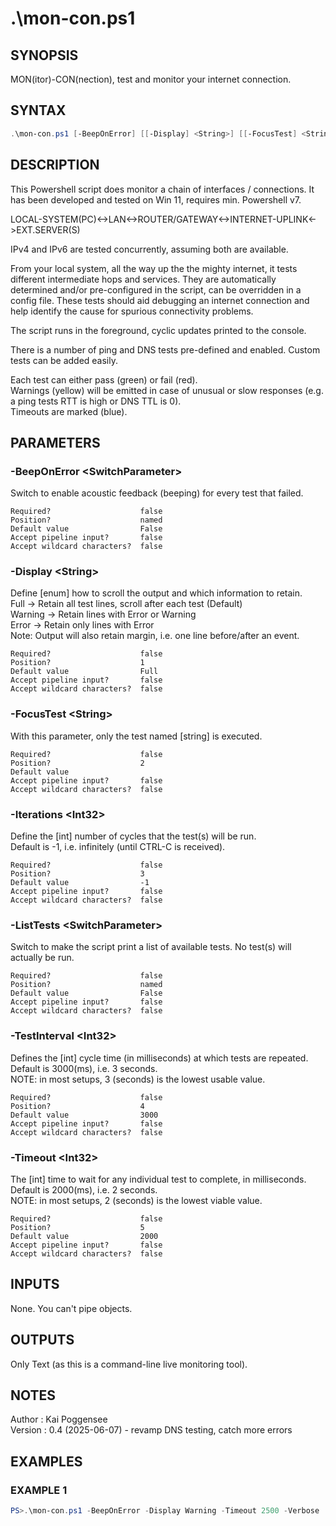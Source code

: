 # .\mon-con.ps1
## SYNOPSIS
MON(itor)-CON(nection), test and monitor your internet connection.

## SYNTAX
```powershell
.\mon-con.ps1 [-BeepOnError] [[-Display] <String>] [[-FocusTest] <String>] [[-Iterations] <Int32>] [-ListTests] [[-TestInterval] <Int32>] [[-Timeout] <Int32>] [<CommonParameters>]
```

## DESCRIPTION
This Powershell script does monitor a chain of interfaces / connections.
It has been developed and tested on Win 11, requires min. Powershell v7.

LOCAL-SYSTEM(PC)<->LAN<->ROUTER/GATEWAY<->INTERNET-UPLINK<->EXT.SERVER(S)

IPv4 and IPv6 are tested concurrently, assuming both are available.

From your local system, all the way up the the mighty internet, it tests
different intermediate hops and services. They are automatically determined
and/or pre-configured in the script, can be overridden in a config file.
These tests should aid debugging an internet connection and help identify
the cause for spurious connectivity problems.

The script runs in the foreground, cyclic updates printed to the console.

There is a number of ping and DNS tests pre-defined and enabled.
Custom tests can be added easily.

Each test can either pass (green) or fail (red).  
Warnings (yellow) will be emitted in case of unusual or slow responses
(e.g. a ping tests RTT is high or DNS TTL is 0).  
Timeouts are marked (blue).

## PARAMETERS
### -BeepOnError &lt;SwitchParameter&gt;
Switch to enable acoustic feedback (beeping) for every test that failed.
```
Required?                    false
Position?                    named
Default value                False
Accept pipeline input?       false
Accept wildcard characters?  false
```
 
### -Display &lt;String&gt;
Define [enum] how to scroll the output and which information to retain.  
Full    -> Retain all test lines, scroll after each test (Default)  
Warning -> Retain lines with Error or Warning  
Error   -> Retain only lines with Error  
Note: Output will also retain margin, i.e. one line before/after an event.
```
Required?                    false
Position?                    1
Default value                Full
Accept pipeline input?       false
Accept wildcard characters?  false
```
 
### -FocusTest &lt;String&gt;
With this parameter, only the test named [string] is executed.
```
Required?                    false
Position?                    2
Default value
Accept pipeline input?       false
Accept wildcard characters?  false
```
 
### -Iterations &lt;Int32&gt;
Define the [int] number of cycles that the test(s) will be run.  
Default is -1, i.e. infinitely (until CTRL-C is received).
```
Required?                    false
Position?                    3
Default value                -1
Accept pipeline input?       false
Accept wildcard characters?  false
```
 
### -ListTests &lt;SwitchParameter&gt;
Switch to make the script print a list of available tests.
No test(s) will actually be run.
```
Required?                    false
Position?                    named
Default value                False
Accept pipeline input?       false
Accept wildcard characters?  false
```
 
### -TestInterval &lt;Int32&gt;
Defines the [int] cycle time (in milliseconds) at which tests are repeated.  
Default is 3000(ms), i.e. 3 seconds.  
NOTE: in most setups, 3 (seconds) is the lowest usable value.
```
Required?                    false
Position?                    4
Default value                3000
Accept pipeline input?       false
Accept wildcard characters?  false
```
 
### -Timeout &lt;Int32&gt;
The [int] time to wait for any individual test to complete, in milliseconds.
Default is 2000(ms), i.e. 2 seconds.  
NOTE: in most setups, 2 (seconds) is the lowest viable value.
```
Required?                    false
Position?                    5
Default value                2000
Accept pipeline input?       false
Accept wildcard characters?  false
```

## INPUTS
None. You can't pipe objects.

## OUTPUTS
Only Text (as this is a command-line live monitoring tool).

## NOTES
Author  : Kai Poggensee  
Version : 0.4 (2025-06-07) - revamp DNS testing, catch more errors

## EXAMPLES
### EXAMPLE 1
```powershell
PS>.\mon-con.ps1 -BeepOnError -Display Warning -Timeout 2500 -Verbose
```


